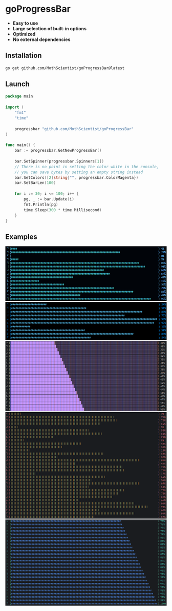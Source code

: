 # goProgressBar

- __Easy to use__
- __Large selection of built-in options__
- __Optimized__
- __No external dependencies__

## Installation

```sh
go get github.com/MothScientist/goProgressBar@latest
```

## Launch

```go
package main

import (
	"fmt"
	"time"

	progressbar "github.com/MothScientist/goProgressBar"
)

func main() {
	bar := progressbar.GetNewProgressBar()

	bar.SetSpinner(progressbar.Spinners[1])
	// There is no point in setting the color white in the console,
	// you can save bytes by setting an empty string instead
	bar.SetColors([2]string{"", progressbar.ColorMagenta})
	bar.SetBarLen(100)

	for i := 30; i <= 100; i++ {
		pg, _ := bar.Update(i)
		fmt.Println(pg)
		time.Sleep(300 * time.Millisecond)
	}
}
```

## Examples

![example4.png](images/example4.png)
![example5.png](images/example5.png)
![example1.png](images/example1.png)
![example3.png](images/example3.png)
![example2.png](images/example2.png)
